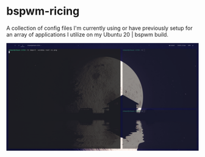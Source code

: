 # bspwm-ricing
A collection of config files I'm currently using or have previously setup for an array of applications I utilize on my Ubuntu 20 | bspwm build.

![BSPWM Desktop screenshot](https://github.com/shaj684/bspwm-ricing/blob/main/desktop_ss.png)
